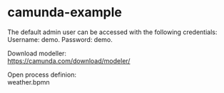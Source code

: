# camunda-example

The default admin user can be accessed with the following credentials: Username: demo. Password: demo.

Download modeller:\
https://camunda.com/download/modeler/

Open process definion:\
weather.bpmn 



